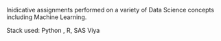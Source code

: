 Inidicative assignments performed on a variety of Data Science concepts including Machine Learning.

Stack used: Python , R, SAS Viya

